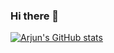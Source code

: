### Hi there 👋

<!--
**arjun-g/arjun-g** is a ✨ _special_ ✨ repository because its `README.md` (this file) appears on your GitHub profile.

Here are some ideas to get you started:

- 🔭 I’m currently working on ...
- 🌱 I’m currently learning ...
- 👯 I’m looking to collaborate on ...
- 🤔 I’m looking for help with ...
- 💬 Ask me about ...
- 📫 How to reach me: ...
- 😄 Pronouns: ...
- ⚡ Fun fact: ...
-->

[![Arjun's GitHub stats](https://github-readme-stats.vercel.app/api?username=arjun-g)](https://github.com/anuraghazra/github-readme-stats)
